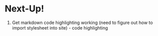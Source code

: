# Next-Up!

  1. Get markdown code highlighting working (need to figure out how to import stylesheet into site)
    - code highlighting
